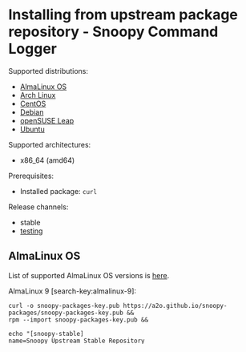 # Installing from upstream package repository - Snoopy Command Logger

Supported distributions:
* [AlmaLinux OS](#almalinux-os)
* [Arch Linux](#arch-linux)
* [CentOS](#centos)
* [Debian](#debian)
* [openSUSE Leap](#opensuse-leap)
* [Ubuntu](#ubuntu)

Supported architectures:
* x86_64 (amd64)

Prerequisites:
* Installed package: `curl`

Release channels:
* stable
* [testing](#repositories-with-non-stable-builds-testing)



## AlmaLinux OS

List of supported AlmaLinux OS versions is [here](https://github.com/a2o/snoopy-packages/tree/master/repo/almalinux).

AlmaLinux 9 [search-key:almalinux-9]:
```shell
curl -o snoopy-packages-key.pub https://a2o.github.io/snoopy-packages/snoopy-packages-key.pub &&
rpm --import snoopy-packages-key.pub &&

echo "[snoopy-stable]
name=Snoopy Upstream Stable Repository
baseurl=https://a2o.github.io/snoopy-packages/repo/almalinux/9/stable/
enabled=1
gpgcheck=1
" > /etc/yum.repos.d/snoopy-stable.repo &&

yum install snoopy
```

AlmaLinux 8 [search-key:almalinux-8]:
```shell
curl -o snoopy-packages-key.pub https://a2o.github.io/snoopy-packages/snoopy-packages-key.pub &&
rpm --import snoopy-packages-key.pub &&

echo "[snoopy-stable]
name=Snoopy Upstream Stable Repository
baseurl=https://a2o.github.io/snoopy-packages/repo/almalinux/8/stable/
enabled=1
gpgcheck=1
" > /etc/yum.repos.d/snoopy-stable.repo &&

yum install snoopy
```



## Arch Linux

NOTICE: Trusted keys must be already initialized (hint: `pacman-key --init`).

Arch Linux rolling-release [search-key:arch]:
```shell
curl -o snoopy-packages-key.pub https://a2o.github.io/snoopy-packages/snoopy-packages-key.pub &&
pacman-key --add snoopy-packages-key.pub &&
pacman-key --lsign-key snoopy-packages@a2o.github.com &&

echo "
[snoopy-stable]
Server = https://a2o.github.io/snoopy-packages/repo/arch/stable/
" >> /etc/pacman.conf &&

pacman -Sy snoopy
```



## CentOS

List of supported CentOS versions is [here](https://github.com/a2o/snoopy-packages/tree/master/repo/centos).

CentOS 9 Stream [search-key:centos-9]:
```shell
curl -o snoopy-packages-key.pub https://a2o.github.io/snoopy-packages/snoopy-packages-key.pub &&
rpm --import snoopy-packages-key.pub &&

echo "[snoopy-stable]
name=Snoopy Upstream Stable Repository
baseurl=https://a2o.github.io/snoopy-packages/repo/centos/9/stable/
enabled=1
gpgcheck=1
" > /etc/yum.repos.d/snoopy-stable.repo &&

yum install snoopy
```

CentOS 8 Stream [search-key:centos-8]:
```shell
curl -o snoopy-packages-key.pub https://a2o.github.io/snoopy-packages/snoopy-packages-key.pub &&
rpm --import snoopy-packages-key.pub &&

echo "[snoopy-stable]
name=Snoopy Upstream Stable Repository
baseurl=https://a2o.github.io/snoopy-packages/repo/centos/8/stable/
enabled=1
gpgcheck=1
" > /etc/yum.repos.d/snoopy-stable.repo &&

yum install snoopy
```



## Debian

List of supported Debian versions is [here](https://github.com/a2o/snoopy-packages/tree/master/repo/debian/dists).

Debian 12 (Bookworm) [search-key:debian-12]:
```shell
curl https://a2o.github.io/snoopy-packages/snoopy-packages-key.pub | apt-key add - &&
echo "deb https://a2o.github.io/snoopy-packages/repo/debian bookworm stable" > /etc/apt/sources.list.d/snoopy-stable.list &&
apt update &&
apt install snoopy
```

Debian 11 (Bullseye) [search-key:debian-11]:
```shell
curl https://a2o.github.io/snoopy-packages/snoopy-packages-key.pub | apt-key add - &&
echo "deb https://a2o.github.io/snoopy-packages/repo/debian bullseye stable" > /etc/apt/sources.list.d/snoopy-stable.list &&
apt update &&
apt install snoopy
```

Debian 10 (Buster) [search-key:debian-10]:
```shell
curl https://a2o.github.io/snoopy-packages/snoopy-packages-key.pub | apt-key add - &&
echo "deb https://a2o.github.io/snoopy-packages/repo/debian buster stable" > /etc/apt/sources.list.d/snoopy-stable.list &&
apt update &&
apt install snoopy
```



## openSUSE Leap

List of supported openSUSE Leap versions [here](https://github.com/a2o/snoopy-packages/tree/master/repo/opensuse-leap).

openSUSE Leap 15.4 [search-key:opensuse-leap-15.4]:
```shell
curl -o snoopy-packages-key.pub https://a2o.github.io/snoopy-packages/snoopy-packages-key.pub &&
rpm --import snoopy-packages-key.pub &&
zypper addrepo -n "Snoopy Upstream Stable Repository" -g -e https://a2o.github.io/snoopy-packages/repo/opensuse-leap/15.4/stable/ snoopy-stable &&
zypper install snoopy
```

openSUSE Leap 15.3 [search-key:opensuse-leap-15.3]:
```shell
curl -o snoopy-packages-key.pub https://a2o.github.io/snoopy-packages/snoopy-packages-key.pub &&
rpm --import snoopy-packages-key.pub &&
zypper addrepo -n "Snoopy Upstream Stable Repository" -g -e https://a2o.github.io/snoopy-packages/repo/opensuse-leap/15.3/stable/ snoopy-stable &&
zypper install snoopy
```



## Ubuntu

Packages are provided for active Ubuntu LTS versions only.
List of supported Ubuntu LTS versions is [here](https://github.com/a2o/snoopy-packages/tree/master/repo/ubuntu/dists).

Ubuntu 22.04 LTS (Jammy Jellyfish) [search-key:ubuntu-22.04]:
```shell
curl https://a2o.github.io/snoopy-packages/snoopy-packages-key.pub | apt-key add - &&
echo "deb https://a2o.github.io/snoopy-packages/repo/ubuntu jammy stable" > /etc/apt/sources.list.d/snoopy-stable.list &&
apt update &&
apt install snoopy
```

Ubuntu 20.04 LTS (Focal Fossa) [search-key:ubuntu-20.04]:
```shell
curl https://a2o.github.io/snoopy-packages/snoopy-packages-key.pub | apt-key add - &&
echo "deb https://a2o.github.io/snoopy-packages/repo/ubuntu focal stable" > /etc/apt/sources.list.d/snoopy-stable.list &&
apt update &&
apt install snoopy
```



## Respositories with non-stable builds - testing

Instructions above contain steps to install **stable** Snoopy releases only.
Sometimes, non-stable Snoopy packages are released too, but not through the stable repositories.
To install a **testing** Snoopy version, add a _testing_ repository:
- Use the same steps as above, but
- In all steps, replace the word `stable` with `testing`, i.e.:
  - `https://a2o.github.io/snoopy-packages/repo/ubuntu jammy stable` becomes
  - `https://a2o.github.io/snoopy-packages/repo/ubuntu jammy testing`
